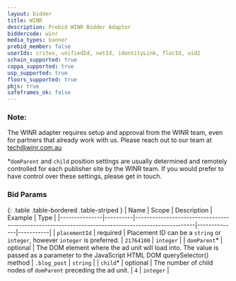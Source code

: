 ```yaml
---
layout: bidder
title: WINR
description: Prebid WINR Bidder Adaptor
biddercode: winr
media_types: banner
prebid_member: false
userIds: criteo, unifiedId, netId, identityLink, flocId, uid2
schain_supported: true
coppa_supported: true
usp_supported: true
floors_supported: true
pbjs: true
safeframes_ok: false
---
```


### Note:
The WINR adapter requires setup and approval from the WINR team, even for partners that already work with us. Please reach out to our team at tech@winr.com.au

*`domParent` and `child` position settings are usually determined and remotely controlled for each publisher site by the WINR team. If you would prefer to have control over these settings, please get in touch.

### Bid Params

{: .table .table-bordered .table-striped }
| Name          | Scope    | Description                                                                                       | Example      | Type      |
|---------------|----------|---------------------------------------------------------------------------------------------------|--------------|-----------|
| `placementId` | required | Placement ID can be a `string` or `integer`, however `integer` is preferred.               | `21764100`    | `integer` |
| `domParent`*   | optional | The DOM element where the ad unit will load into. The value is passed as a parameter to the JavaScript HTML DOM querySelector() method  | `.blog_post`  | `string`  |
| `child`*       | optional | The number of child nodes of `domParent` preceding the ad unit. | `4`           | `integer` |
